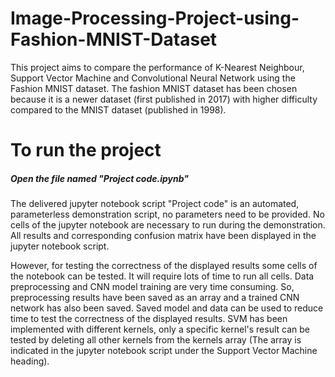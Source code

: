 # Image-Processing-Project-using-Fashion-MNIST-Dataset
This project aims to compare the performance of K-Nearest Neighbour, Support Vector Machine and Convolutional Neural Network using the Fashion MNIST dataset. The fashion MNIST dataset has been chosen because it is a newer dataset (first published in 2017) with higher difficulty compared to the MNIST dataset (published in 1998).

# To run the project #

##### Open the file named "Project code.ipynb" #####

The delivered jupyter notebook script "Project code" is an automated, parameterless demonstration script, no parameters need to be provided. No cells of the jupyter notebook are necessary to run during the demonstration. All results and corresponding confusion matrix have been displayed in the jupyter notebook script.
	
However, for testing the correctness of the displayed results some cells of the notebook can be tested. It will require lots of time to run all cells. Data preprocessing and CNN model training are very time consuming. So, preprocessing results have been saved as an array and a trained CNN network has also been saved. Saved model and data can be used to reduce time to test the correctness of the displayed results. SVM has been implemented with different kernels, only a specific kernel's result can be tested by deleting all other kernels from the kernels array (The array is indicated in the jupyter notebook script under the Support Vector Machine heading).
